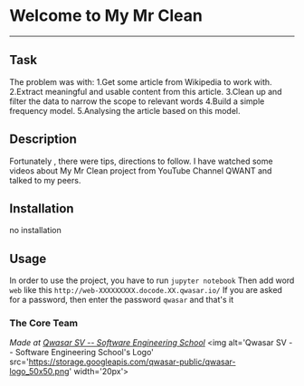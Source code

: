 # Welcome to My Mr Clean
***

## Task
The problem was with:
1.Get some article from Wikipedia to work with.
2.Extract meaningful and usable content from this article.
3.Clean up and filter the data to narrow the scope to relevant words
4.Build a simple frequency model.
5.Analysing the article based on this model.

## Description
Fortunately , there were tips, directions to follow. I have watched some videos about My Mr Clean project from YouTube Channel QWANT and talked to my peers.

## Installation
no installation

## Usage
In order to use the project, you have to run `jupyter notebook`
Then add word `web` like this `http://web-XXXXXXXXX.docode.XX.qwasar.io/`
If you are asked for a password, then enter the password `qwasar`
and that's it

### The Core Team


<span><i>Made at <a href='https://qwasar.io'>Qwasar SV -- Software Engineering School</a></i></span>
<span><img alt='Qwasar SV -- Software Engineering School's Logo' src='https://storage.googleapis.com/qwasar-public/qwasar-logo_50x50.png' width='20px'></span>
